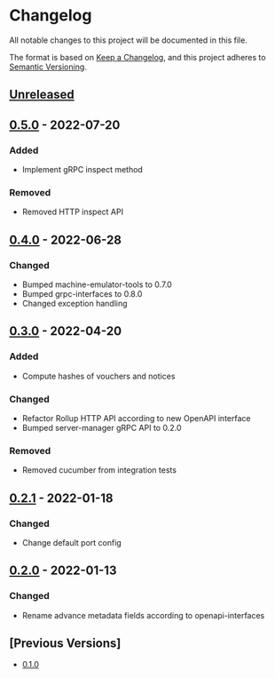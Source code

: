 # Changelog
All notable changes to this project will be documented in this file.

The format is based on [Keep a Changelog](https://keepachangelog.com/en/1.0.0/),
and this project adheres to [Semantic Versioning](https://semver.org/spec/v2.0.0.html).

## [Unreleased]

## [0.5.0] - 2022-07-20
### Added
- Implement gRPC inspect method

### Removed
- Removed HTTP inspect API

## [0.4.0] - 2022-06-28
### Changed
- Bumped machine-emulator-tools to 0.7.0
- Bumped grpc-interfaces to 0.8.0
- Changed exception handling

## [0.3.0] - 2022-04-20
### Added
- Compute hashes of vouchers and notices

### Changed
- Refactor Rollup HTTP API according to new OpenAPI interface
- Bumped server-manager gRPC API to 0.2.0

### Removed
- Removed cucumber from integration tests

## [0.2.1] - 2022-01-18
### Changed
- Change default port config

## [0.2.0] - 2022-01-13
### Changed
- Rename advance metadata fields according to openapi-interfaces

## [Previous Versions]
- [0.1.0]

[Unreleased]: https://github.com/cartesi/host-server-manager/compare/v0.5.0...HEAD
[0.5.0]: https://github.com/cartesi/host-server-manager/releases/tag/v0.5.0
[0.4.0]: https://github.com/cartesi/host-server-manager/releases/tag/v0.4.0
[0.3.0]: https://github.com/cartesi/host-server-manager/releases/tag/v0.3.0
[0.2.1]: https://github.com/cartesi/host-server-manager/releases/tag/v0.2.1
[0.2.0]: https://github.com/cartesi/host-server-manager/releases/tag/v0.2.0
[0.1.0]: https://github.com/cartesi/host-server-manager/releases/tag/v0.1.0
